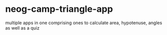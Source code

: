 # neog-camp-triangle-app
 multiple apps in one comprising ones to calculate area, hypotenuse, angles as well as a quiz
